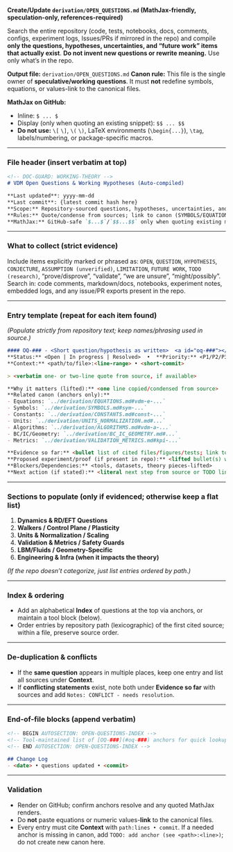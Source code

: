 **Create/Update `derivation/OPEN_QUESTIONS.md` (MathJax-friendly, speculation-only, references-required)**

Search the entire repository (code, tests, notebooks, docs, comments, configs, experiment logs, Issues/PRs if mirrored in the repo) and compile **only the questions, hypotheses, uncertainties, and “future work” items that actually exist**. **Do not invent new questions or rewrite meaning.** Use only what’s in the repo.

**Output file:** `derivation/OPEN_QUESTIONS.md`
**Canon rule:** This file is the single owner of **speculative/working questions**. It must **not** redefine symbols, equations, or values-link to the canonical files.

**MathJax on GitHub:**

* Inline: `$ ... $`
* Display (only when quoting an existing snippet): `$$ ... $$`
* **Do not use:** `\[` `\]`, `\(` `\)`, LaTeX environments (`\begin{...}`), `\tag`, labels/numbering, or package-specific macros.

---

### File header (insert verbatim at top)

```markdown
<!-- DOC-GUARD: WORKING-THEORY -->
# VDM Open Questions & Working Hypotheses (Auto-compiled)

**Last updated**: yyyy-mm-dd 
**Last commit**: {latest commit hash here}
**Scope:** Repository-sourced questions, hypotheses, uncertainties, and “future work” items.  
**Rules:** Quote/condense from sources; link to canon (SYMBOLS/EQUATIONS/CONSTANTS/UNITS/ALGORITHMS/BC_IC/VALIDATION). Do not restate math or numbers here.  
**MathJax:** GitHub-safe `$...$`/`$$...$$` only when quoting existing math.
```

---

### What to collect (strict evidence)

Include items explicitly marked or phrased as: `OPEN`, `QUESTION`, `HYPOTHESIS`, `CONJECTURE`, `ASSUMPTION (unverified)`, `LIMITATION`, `FUTURE WORK`, `TODO (research)`, “prove/disprove”, “validate”, “we are unsure”, “might/possibly”.
Search in: code comments, markdown/docs, notebooks, experiment notes, embedded logs, and any issue/PR exports present in the repo.

---

### Entry template (repeat for each item found)

*(Populate strictly from repository text; keep names/phrasing used in source.)*

```markdown
#### OQ-### - <Short question/hypothesis as written>  <a id="oq-###"></a>
**Status:** <Open | In progress | Resolved>  •  **Priority:** <P1/P2/P3 if present>  •  **Owner:** <name/handle if present>  
**Context:** <path/to/file>:<line-range> • <short-commit>

> <verbatim one- or two-line quote from source, if available>

**Why it matters (lifted):** <one line copied/condensed from source>  
**Related canon (anchors only):**  
- Equations: `../derivation/EQUATIONS.md#vdm-e-...`  
- Symbols: `../derivation/SYMBOLS.md#sym-...`  
- Constants: `../derivation/CONSTANTS.md#const-...`  
- Units: `../derivation/UNITS_NORMALIZATION.md#...`  
- Algorithms: `../derivation/ALGORITHMS.md#vdm-a-...`  
- BC/IC/Geometry: `../derivation/BC_IC_GEOMETRY.md#...`  
- Metrics: `../derivation/VALIDATION_METRICS.md#kpi-...`

**Evidence so far:** <bullet list of cited files/figures/tests; link to `DATA_PRODUCTS.md#data-...` if applicable>  
**Proposed experiment/proof (if present in repo):** <lifted bullet(s) with links; no new steps>  
**Blockers/Dependencies:** <tools, datasets, theory pieces-lifted>  
**Next action (if stated):** <literal next step from source or TODO line>
```

---

### Sections to populate (only if evidenced; otherwise keep a flat list)

1. **Dynamics & RD/EFT Questions**
2. **Walkers / Control Plane / Plasticity**
3. **Units & Normalization / Scaling**
4. **Validation & Metrics / Safety Guards**
5. **LBM/Fluids / Geometry-Specific**
6. **Engineering & Infra (when it impacts the theory)**

*(If the repo doesn’t categorize, just list entries ordered by path.)*

---

### Index & ordering

* Add an alphabetical **Index** of questions at the top via anchors, or maintain a tool block (below).
* Order entries by repository path (lexicographic) of the first cited source; within a file, preserve source order.

---

### De-duplication & conflicts

* If the **same question** appears in multiple places, keep one entry and list all sources under **Context**.
* If **conflicting statements** exist, note both under **Evidence so far** with sources and add `Notes: CONFLICT - needs resolution`.

---

### End-of-file blocks (append verbatim)

```markdown
<!-- BEGIN AUTOSECTION: OPEN-QUESTIONS-INDEX -->
<!-- Tool-maintained list of [OQ-###](#oq-###) anchors for quick lookup -->
<!-- END AUTOSECTION: OPEN-QUESTIONS-INDEX -->

## Change Log
- <date> • questions updated • <commit>
```

---

### Validation

* Render on GitHub; confirm anchors resolve and any quoted MathJax renders.
* Do **not** paste equations or numeric values-**link** to the canonical files.
* Every entry must cite **Context** with `path:lines • commit`. If a needed anchor is missing in canon, add `TODO: add anchor (see <path>:<line>)`; do not create new canon here.
